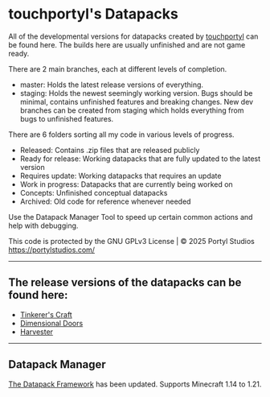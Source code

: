 # touchportyl's Datapacks
All of the developmental versions for datapacks created by [touchportyl](https:/github.com/touchportyl) can be found here. The builds here are usually unfinished and are not game ready.

There are 2 main branches, each at different levels of completion.
- master: Holds the latest release versions of everything.
- staging: Holds the newest seemingly working version. Bugs should be minimal, contains unfinished features and breaking changes.
New dev branches can be created from staging which holds everything from bugs to unfinished features.

There are 6 folders sorting all my code in various levels of progress.
- Released: Contains .zip files that are released publicly
- Ready for release: Working datapacks that are fully updated to the latest version
- Requires update: Working datapacks that requires an update
- Work in progress: Datapacks that are currently being worked on
- Concepts: Unfinished conceptual datapacks
- Archived: Old code for reference whenever needed

Use the Datapack Manager Tool to speed up certain common actions and help with debugging.

This code is protected by the GNU GPLv3 License | © 2025 Portyl Studios https://portylstudios.com/

---

## The release versions of the datapacks can be found here:
+ [Tinkerer's Craft](https://github.com/touchportyl/tinkererscraft)
+ [Dimensional Doors](https://github.com/touchportyl/dimensionaldoors)
+ [Harvester](https://github.com/touchportyl/harvester)

---

## Datapack Manager
[The Datapack Framework](https://portylstudios.notion.site/The-Datapack-Framework-d913361385c8484ba97a97f07c75bb39?pvs=4) has been updated. Supports Minecraft 1.14 to 1.21.